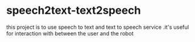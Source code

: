 # speech2text-text2speech
this project is to use speech to text and text to speech service .it's useful for interaction with between the user and the robot 
